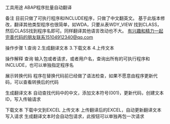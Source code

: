 工具用途
ABAP程序批量自动翻译

备注
目前只做了可执行程序和INCLUDE程序，只做了中文翻英文。
基于此版本修改，翻译其他类型程序也很简单，如WDA，只要从表WDY_VIEW 找到CLASS，然后CLASS找到程序名即可。同样翻译其他语言改动也不大。
有兴趣和精力一起完善代码的朋友联系15104912340@qq.com

操作步骤
1.查询
2.生成翻译文本
3.下载文本
4.上传文本

操作解释
查询
输入包或者请求，或者用户名，查询出所有的可执行程序和INCLUDE，也可以单独指定程序名



展示转换代码
程序在替换代码前已经做了语法检查，如果不愿意由程序更新代码，可以查看转换后的代码

生成翻译文本
自动查找代码中的中文，添加文本符号(001)，更新代码，创建文本ID，写入传输请求

下载文本
下载中文到EXCEL
上传文本
上传翻译后的EXCEL，自动更新翻译文本
写入请求
生成翻译文本时会自动包请求，此按钮可以单独再包一次请求
